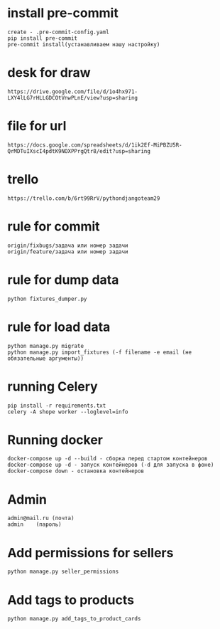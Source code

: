 # install pre-commit
    create - .pre-commit-config.yaml
    pip install pre-commit
    pre-commit install(устанавливаем нашу настройку)

# desk for draw
    https://drive.google.com/file/d/1o4hx971-LXY4lLG7rHLLGDCOtVnwPLnE/view?usp=sharing

# file for url
    https://docs.google.com/spreadsheets/d/1ik2Ef-MiPBZU5R-QrMDTuIXscI4pdtK9NOXPPrgQtr8/edit?usp=sharing

# trello
    https://trello.com/b/6rt99RrV/pythondjangoteam29

# rule for commit
    origin/fixbugs/задача или номер задачи
    origin/feature/задача или номер задачи

# rule for dump data
    python fixtures_dumper.py

# rule for load data
    python manage.py migrate
    python manage.py import_fixtures (-f filename -e email (не обязательные аргументы))

# running Celery
    pip install -r requirements.txt
    celery -A shope worker --loglevel=info

# Running docker
    docker-compose up -d --build - сборка перед стартом контейнеров
    docker-compose up -d - запуск контейнеров (-d для запуска в фоне)
    docker-compose down - остановка контейнеров

# Admin
    admin@mail.ru (почта)
    admin    (пароль)

# Add permissions for sellers
    python manage.py seller_permissions

# Add tags to products
    python manage.py add_tags_to_product_cards
